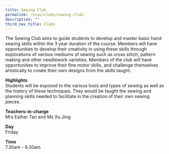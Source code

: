 ```yaml
---
title: Sewing Club
permalink: /ccas/clubs/sewing-club/
description: ""
third_nav_title: Clubs
---
```

<p>The Sewing Club aims to guide students to develop and master basic hand sewing skills within the 3 year duration of the course. Members will have opportunities to develop their creativity in using these skills through explorations of various mediums of sewing such as cross stitch, pattern making and other needlework varieties. Members of the club will have opportunities to improve their fine motor skills, and challenge themselves artistically to create their own designs from the skills taught.</p>
<p><strong>Highlights<br /></strong>Students will be exposed to the various tools and types of sewing as well as the history of these techniques. They would be taught the sewing and planning skills needed to facilitate in the creation of their own sewing pieces.
</p>
<p><strong>Teachers-in-charge<br /></strong>Mrs Esther Tan and Ms Xu Jing
</p>
<p><strong>Day<br /></strong>Friday</p>
<p><strong>Time<br /></strong>7.30am - 9.30am</p>
